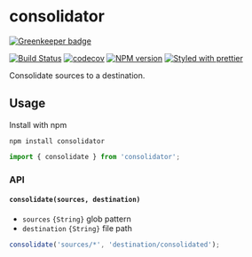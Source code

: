 # consolidator

[![Greenkeeper badge](https://badges.greenkeeper.io/atelljohannsmothers/consolidator.svg)](https://greenkeeper.io/)

[![Build Status](https://travis-ci.org/atelljohannsmothers/consolidator.svg?branch=master)](https://travis-ci.org/atelljohannsmothers/consolidator)
[![codecov](https://codecov.io/gh/atelljohannsmothers/consolidator/branch/master/graph/badge.svg)](https://codecov.io/gh/atelljohannsmothers/consolidator)
[![NPM version](https://img.shields.io/npm/v/consolidator.svg)](https://www.npmjs.com/package/consolidator)
[![Styled with prettier](https://img.shields.io/badge/styled_with-prettier-ff69b4.svg)](https://github.com/prettier/prettier)

Consolidate sources to a destination.

## Usage

Install with npm

```
npm install consolidator
```

```js
import { consolidate } from 'consolidator';
```

### API

#### `consolidate(sources, destination)`

* `sources` `{String}` glob pattern
* `destination` `{String}` file path

```js
consolidate('sources/*', 'destination/consolidated');
```
